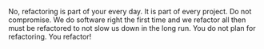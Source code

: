 No, refactoring is part of your every day. It is part of every project. Do not compromise. We do software right the first time and we refactor all then must be refactored to not slow us down in the long run.
You do not plan for refactoring. You refactor!
